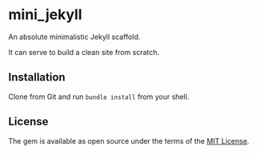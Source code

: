 # mini_jekyll

An absolute minimalistic Jekyll scaffold.

It can serve to build a clean site from scratch.

## Installation

Clone from Git and run `bundle install` from your shell.

## License

The gem is available as open source under the terms of the [MIT License](https://opensource.org/licenses/MIT).